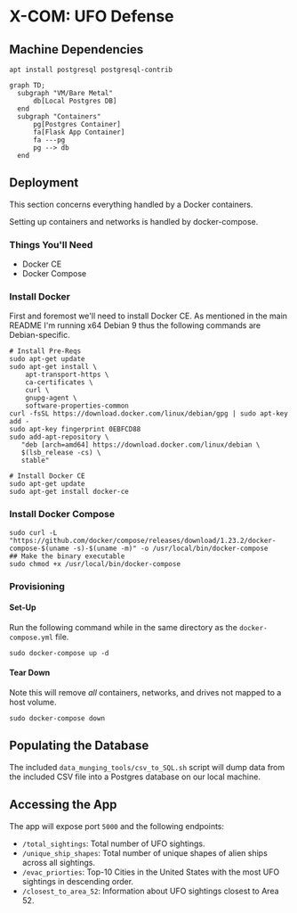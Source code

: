 # X-COM: UFO Defense

## Machine Dependencies

```
apt install postgresql postgresql-contrib
```


```mermaid
graph TD;
  subgraph "VM/Bare Metal"
      db[Local Postgres DB]
  end
  subgraph "Containers"
      pg[Postgres Container]
      fa[Flask App Container]
      fa ---pg
      pg --> db
  end
```

## Deployment

This section concerns everything handled by a Docker containers.

Setting up containers and networks is handled by docker-compose.

### Things You'll Need

* Docker CE
* Docker Compose

### Install Docker

First and foremost we'll need to install Docker CE. As mentioned in the main
README I'm running x64 Debian 9 thus the following commands are Debian-specific.

```shell
# Install Pre-Reqs
sudo apt-get update
sudo apt-get install \
    apt-transport-https \
    ca-certificates \
    curl \
    gnupg-agent \
    software-properties-common
curl -fsSL https://download.docker.com/linux/debian/gpg | sudo apt-key add -
sudo apt-key fingerprint 0EBFCD88
sudo add-apt-repository \
   "deb [arch=amd64] https://download.docker.com/linux/debian \
   $(lsb_release -cs) \
   stable"

# Install Docker CE
sudo apt-get update
sudo apt-get install docker-ce
```

### Install Docker Compose

```shell
sudo curl -L "https://github.com/docker/compose/releases/download/1.23.2/docker-compose-$(uname -s)-$(uname -m)" -o /usr/local/bin/docker-compose
## Make the binary executable
sudo chmod +x /usr/local/bin/docker-compose
```

### Provisioning

#### Set-Up

Run the following command while in the same directory as the `docker-compose.yml`
file.

```shell
sudo docker-compose up -d
```

#### Tear Down

Note this will remove *all* containers, networks, and drives not mapped to
a host volume.

```shell
sudo docker-compose down
```

## Populating the Database

The included `data_munging_tools/csv_to_SQL.sh` script will dump data from the included
CSV file into a Postgres database on our local machine.

## Accessing the App

The app will expose port `5000` and the following endpoints:

* `/total_sightings`: Total number of UFO sightings.
* `/unique_ship_shapes`: Total number of unique shapes of alien ships across all sightings.
* `/evac_priorties`: Top-10 Cities in the United States with the most UFO sightings in descending order.
* `/closest_to_area_52`: Information about UFO sightings closest to Area 52.
